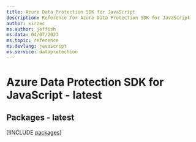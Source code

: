 ```yaml
---
title: Azure Data Protection SDK for JavaScript
description: Reference for Azure Data Protection SDK for JavaScript
author: xirzec
ms.author: jeffish
ms.data: 04/07/2023
ms.topic: reference
ms.devlang: javascript
ms.service: dataprotection
---
```

# Azure Data Protection SDK for JavaScript - latest
## Packages - latest
[!INCLUDE [packages](data-protection-index.md)]